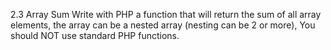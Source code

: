 2.3 Array Sum
Write with PHP a function that will return the sum of all array elements, the array can be a nested
array (nesting can be 2 or more), You should NOT use standard PHP functions.

